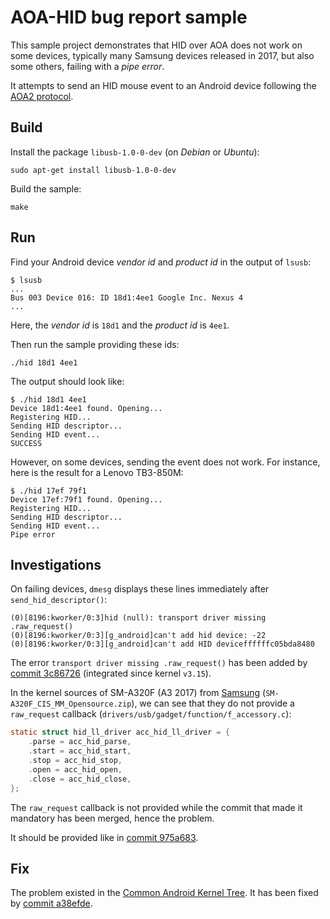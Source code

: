 # AOA-HID bug report sample

This sample project demonstrates that HID over AOA does not work on some
devices, typically many Samsung devices released in 2017, but also some others,
failing with a _pipe error_.

It attempts to send an HID mouse event to an Android device following the [AOA2
protocol].

[AOA2 protocol]: https://source.android.com/devices/accessories/aoa2#hid-support


## Build

Install the package `libusb-1.0-0-dev` (on _Debian_ or _Ubuntu_):

    sudo apt-get install libusb-1.0-0-dev

Build the sample:

    make


## Run

Find your Android device _vendor id_ and _product id_ in the output of `lsusb`:

    $ lsusb
    ...
    Bus 003 Device 016: ID 18d1:4ee1 Google Inc. Nexus 4
    ...

Here, the _vendor id_ is `18d1` and the _product id_ is `4ee1`.

Then run the sample providing these ids:

    ./hid 18d1 4ee1

The output should look like:

    $ ./hid 18d1 4ee1
    Device 18d1:4ee1 found. Opening...
    Registering HID...
    Sending HID descriptor...
    Sending HID event...
    SUCCESS

However, on some devices, sending the event does not work. For instance, here is
the result for a Lenovo TB3-850M:

    $ ./hid 17ef 79f1
    Device 17ef:79f1 found. Opening...
    Registering HID...
    Sending HID descriptor...
    Sending HID event...
    Pipe error

## Investigations

On failing devices, `dmesg` displays these lines immediately after
`send_hid_descriptor()`:

    (0)[8196:kworker/0:3]hid (null): transport driver missing .raw_request()
    (0)[8196:kworker/0:3][g_android]can't add hid device: -22
    (0)[8196:kworker/0:3][g_android]can't add HID deviceffffffc05bda8480

The error `transport driver missing .raw_request()` has been added by [commit
3c86726] (integrated since kernel `v3.15`).

[commit 3c86726]: https://git.kernel.org/pub/scm/linux/kernel/git/torvalds/linux.git/commit/?id=3c86726cfe38952f0366f86acfbbb025813ec1c2

In the kernel sources of SM-A320F (A3 2017) from [Samsung]
(`SM-A320F_CIS_MM_Opensource.zip`), we can see that they do not provide a
`raw_request` callback (`drivers/usb/gadget/function/f_accessory.c`):

[samsung]: http://opensource.samsung.com/

```c
static struct hid_ll_driver acc_hid_ll_driver = {
    .parse = acc_hid_parse,
    .start = acc_hid_start,
    .stop = acc_hid_stop,
    .open = acc_hid_open,
    .close = acc_hid_close,
};
```

The `raw_request` callback is not provided while the commit that made it
mandatory has been merged, hence the problem.

It should be provided like in [commit 975a683].

[commit 975a683]: https://git.kernel.org/pub/scm/linux/kernel/git/torvalds/linux.git/commit/?id=975a683271e690e7e467b274f22efadf1e696b5e

## Fix

The problem existed in the [Common Android Kernel Tree]. It has been fixed by
[commit a38efde].

[Common Android Kernel Tree]: https://android.googlesource.com/kernel/common/
[commit a38efde]: https://android.googlesource.com/kernel/common/+/a38efdea3b667078348a2c7c45e9508b423aa042
